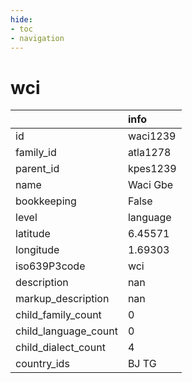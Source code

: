```yaml
---
hide:
- toc
- navigation
---
```

# wci
|                      | info     |
|:---------------------|:---------|
| id                   | waci1239 |
| family_id            | atla1278 |
| parent_id            | kpes1239 |
| name                 | Waci Gbe |
| bookkeeping          | False    |
| level                | language |
| latitude             | 6.45571  |
| longitude            | 1.69303  |
| iso639P3code         | wci      |
| description          | nan      |
| markup_description   | nan      |
| child_family_count   | 0        |
| child_language_count | 0        |
| child_dialect_count  | 4        |
| country_ids          | BJ TG    |